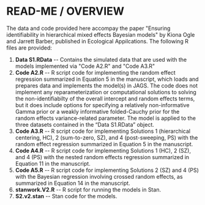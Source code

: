# READ-ME / OVERVIEW

The data and code provided here accompay the paper "Ensuring identifiability in hierarchical mixed effects Bayesian models" 
by Kiona Ogle and Jarrett Barber, published in Ecological Appilcations. The following R files are provided:

1) **Data S1.RData** -- Contains the simulated data that are used with the models implemented via "Code A2.R" and "Code A3.R"
2) **Code A2.R** -- R script code for implementing the random effect regression summarized in Equation 5 in the manuscript, which loads and prepares data and implements the model(s) in JAGS. The code does not implement any reparameterization or computational solutions to solving the non-identifiabilty of the overall intercept and random effects terms, but it does include options for specifying a relatively non-informative Gamma prior or a weakly informative folded-Cauchy prior for the random effects variance-related parameter. The model is applied to the three datasets contained in the “Data S1.RData” object.
3) **Code A3.R** -- R script code for implementing Solutions 1 (hierarchical centering, HC), 2 (sum-to-zero, SZ), and 4 (post-sweeping, PS) with the random effect regression summarized in Equation 5 in the manuscript.
4) **Code A4.R** -- R script code for implementing Solutions 1 (HC), 2 (SZ), and 4 (PS) with the nested random effects regression summarized in Equation 11 in the manuscript.
5) **Code A5.R** -- R script code for implementing Solutions 2 (SZ) and 4 (PS) with the Bayesian regression involving crossed random effects, as summarized in Equation 14 in the manuscript.
6) **stanwork.V2.R** -- R script for running the models in Stan.
7) **S2.v2.stan** -- Stan code for the models.
